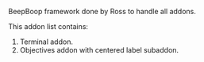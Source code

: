 BeepBoop framework done by Ross to handle all addons. 

This addon list contains:
1. Terminal addon.
2. Objectives addon with centered label subaddon.
